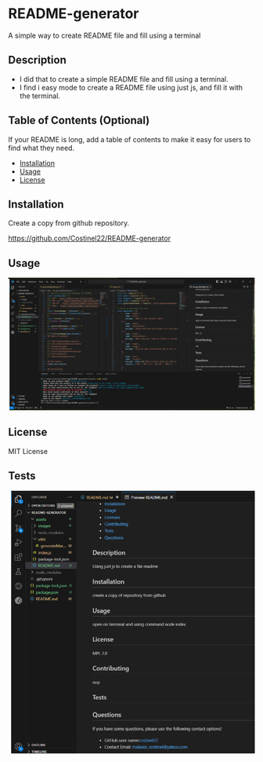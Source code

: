 # README-generator
A simple way to create  README file and fill using a terminal

## Description

- I did that to create a simple README file and fill using a terminal.
- I find i easy mode to create a README file using just js, and fill it with the terminal.

## Table of Contents (Optional)

If your README is long, add a table of contents to make it easy for users to find what they need.

- [Installation](#installation)
- [Usage](#usage)
- [License](#license)

## Installation

Create a copy from github repository.

https://github.com/Costinel22/README-generator

## Usage


![alt text](./assets/images/fig1.png)


## License

MIT License


## Tests
![alt text](./assets/images/fig2.png)